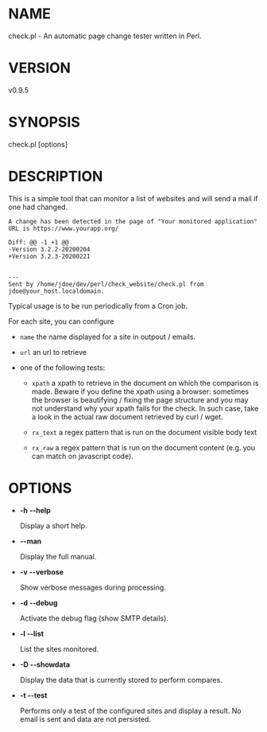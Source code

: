 # NAME

check.pl - An automatic page change tester written in Perl.

# VERSION

v0.9.5

# SYNOPSIS

check.pl \[options\]

# DESCRIPTION

This is a simple tool that can monitor a list of websites and will send a mail if one had changed.

    A change has been detected in the page of "Your monitored application"
    URL is https://www.yourapp.org/
    
    Diff: @@ -1 +1 @@
    -Version 3.2.2-20200204
    +Version 3.2.3-20200221
    
    
    ---
    Sent by /home/jdoe/dev/perl/check_website/check.pl from jdoe@your_host.localdomain.

Typical usage is to be run periodically from a Cron job.

For each site, you can configure

- `name` the name displayed for a site in outpout / emails.

- `url` an url to retrieve

- one of the following tests:

    - `xpath` a xpath to retrieve in the document on which the comparison is made. Beware if you define the xpath using a browser: sometimes the browser is beautifying / fixing the page structure and you may not understand why your xpath fails for the check. In such case, take a look in the actual raw document retrieved by curl / wget.
    
    - `rx_text` a regex pattern that is run on the document visible body text
    
    - `rx_raw` a regex pattern that is run on the document content (e.g. you can match on javascript code).

# OPTIONS

- **-h --help**

    Display a short help.

- **--man**

    Display the full manual.

- **-v --verbose**

    Show verbose messages during processing.

- **-d --debug**

    Activate the debug flag (show SMTP details).

- **-l --list**

    List the sites monitored.

- **-D --showdata**

    Display the data that is currently stored to perform compares.

- **-t --test**

    Performs only a test of the configured sites and display a result. No email is sent and data are not persisted.
